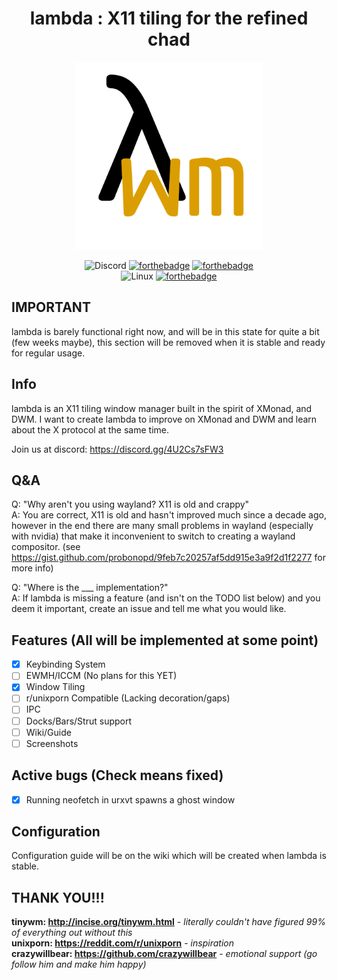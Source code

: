 <div align = center>

# lambda : X11 tiling for the refined chad

<img src="https://github.com/gloggers99/lambda/raw/main/extra/logo.png" width="300" height="300" alt="banner">
  
![Discord](https://img.shields.io/badge/%3CGNU/Cord%3E-%237289DA.svg?style=for-the-badge&logo=discord&logoColor=white)
[![forthebadge](https://forthebadge.com/images/badges/made-with-rust.svg)](https://forthebadge.com)
[![forthebadge](https://forthebadge.com/images/badges/built-with-swag.svg)](https://forthebadge.com)  
![Linux](https://img.shields.io/badge/Linux-FCC624?style=for-the-badge&logo=linux&logoColor=black)
[![forthebadge](https://forthebadge.com/images/badges/mom-made-pizza-rolls.svg)](https://forthebadge.com)

</div>

## IMPORTANT
lambda is barely functional right now, and will be in this state for quite a bit (few weeks maybe), this section will be removed when it is stable and ready for regular usage.  

## Info
lambda is an X11 tiling window manager built in the spirit of XMonad, and DWM. I want to create lambda to improve on XMonad and DWM and learn about the X protocol at the same time.    

Join us at discord: https://discord.gg/4U2Cs7sFW3

## Q&A
Q: "Why aren't you using wayland? X11 is old and crappy"  
A: You are correct, X11 is old and hasn't improved much since a decade ago, however in the end there are many small problems in wayland (especially with nvidia) that make it inconvenient to switch to creating a wayland compositor. (see https://gist.github.com/probonopd/9feb7c20257af5dd915e3a9f2d1f2277 for more info)    

Q: "Where is the ___ implementation?"  
A: If lambda is missing a feature (and isn't on the TODO list below) and you deem it important, create an issue and tell me what you would like.

## Features (All will be implemented at some point)
- [X] Keybinding System
- [ ] EWMH/ICCM (No plans for this YET)
- [X] Window Tiling
- [ ] r/unixporn Compatible (Lacking decoration/gaps)
- [ ] IPC
- [ ] Docks/Bars/Strut support
- [ ] Wiki/Guide
- [ ] Screenshots

## Active bugs (Check means fixed)
- [X] Running neofetch in urxvt spawns a ghost window

## Configuration
Configuration guide will be on the wiki which will be created when lambda is stable.

## THANK YOU!!!
**tinywm: http://incise.org/tinywm.html** - *literally couldn't have figured 99% of everything out without this*  
**unixporn: https://reddit.com/r/unixporn** - *inspiration*  
**crazywillbear: https://github.com/crazywillbear** - *emotional support (go follow him and make him happy)*  
